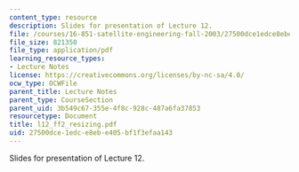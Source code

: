```yaml
---
content_type: resource
description: Slides for presentation of Lecture 12.
file: /courses/16-851-satellite-engineering-fall-2003/27500dce1edce8ebe405bf1f3efaa143_l12_ff2_resizing.pdf
file_size: 821350
file_type: application/pdf
learning_resource_types:
- Lecture Notes
license: https://creativecommons.org/licenses/by-nc-sa/4.0/
ocw_type: OCWFile
parent_title: Lecture Notes
parent_type: CourseSection
parent_uid: 3b549c67-355e-4f8c-928c-487a6fa37853
resourcetype: Document
title: l12_ff2_resizing.pdf
uid: 27500dce-1edc-e8eb-e405-bf1f3efaa143
---
```

Slides for presentation of Lecture 12.